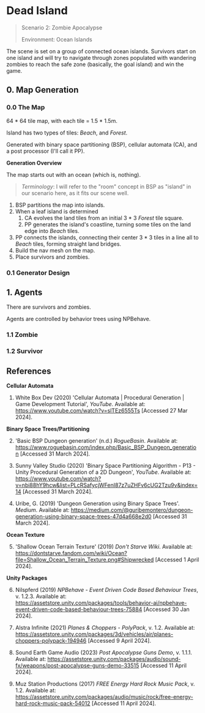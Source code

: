 # Dead Island

> Scenario 2: Zombie Apocalypse
>
> Environment: Ocean Islands

The scene is set on a group of connected ocean islands. Survivors start on one island and will try to navigate through zones populated with wandering zombies to reach the safe zone (basically, the goal island) and win the game.

## 0. Map Generation

### 0.0 The Map

64 * 64 tile map, with each tile = 1.5 * 1.5m.

Island has two types of tiles: *Beach*, and *Forest*.

Generated with binary space partitioning (BSP), cellular automata (CA), and a post processor (I'll call it PP).

**Generation Overview**

The map starts out with an ocean (which is, nothing).

> *Terminology*: I will refer to the "room" concept in BSP as "island" in our scenario here, as it fits our scene well.

1. BSP partitions the map into islands.
2. When a leaf island is determined
   1. CA evolves the land tiles from an initial 3 * 3 *Forest* tile square.
   2. PP generates the island's coastline, turning some tiles on the land edge into *Beach* tiles.
3. PP connects the islands, connecting their center 3 * 3 tiles in a line all to *Beach* tiles, forming straight land bridges.
4. Build the nav mesh on the map.
5. Place survivors and zombies.

### 0.1 Generator Design



## 1. Agents

There are survivors and zombies.

Agents are controlled by behavior trees using NPBehave.



### 1.1 Zombie



### 1.2 Survivor



## References

**Cellular Automata**

1. White Box Dev (2020) 'Cellular Automata | Procedural Generation | Game Development Tutorial', *YouTube*. Available at: https://www.youtube.com/watch?v=slTEz6555Ts [Accessed 27 Mar 2024].

**Binary Space Trees/Partitioning**

2. 'Basic BSP Dungeon generation' (n.d.) *RogueBasin*. Available at: https://www.roguebasin.com/index.php/Basic_BSP_Dungeon_generation [Accessed 31 March 2024].

3. Sunny Valley Studio (2020) 'Binary Space Partitioning Algorithm - P13 - Unity Procedural Generation of a 2D Dungeon', *YouTube*. Available at: https://www.youtube.com/watch?v=nbi88hY9hcw&list=PLcRSafycjWFenI87z7uZHFv6cUG2Tzu9v&index=14 [Accessed 31 March 2024].

4. Uribe, G. (2019) 'Dungeon Generation using Binary Space Trees'. *Medium*. Available at: https://medium.com/@guribemontero/dungeon-generation-using-binary-space-trees-47d4a668e2d0 [Accessed 31 March 2024].

**Ocean Texture**

5. 'Shallow Ocean Terrain Texture' (2019) *Don't Starve Wiki*. Available at: https://dontstarve.fandom.com/wiki/Ocean?file=Shallow_Ocean_Terrain_Texture.png#Shipwrecked [Accessed 1 April 2024].

**Unity Packages**

6. Nilspferd (2019) *NPBehave - Event Driven Code Based Behaviour Trees*, v. 1.2.3. Available at: https://assetstore.unity.com/packages/tools/behavior-ai/npbehave-event-driven-code-based-behaviour-trees-75884 [Accessed 30 Jan 2024].

7. Alstra Infinite (2021) *Planes & Choppers - PolyPack*, v. 1.2. Available at: https://assetstore.unity.com/packages/3d/vehicles/air/planes-choppers-polypack-194946 [Accessed 9 April 2024].
8. Sound Earth Game Audio (2023) *Post Apocalypse Guns Demo*, v. 1.1.1. Available at: https://assetstore.unity.com/packages/audio/sound-fx/weapons/post-apocalypse-guns-demo-33515 [Accessed 11 April 2024].
9. Muz Station Productions (2017) *FREE Energy Hard Rock Music Pack*, v. 1.2. Available at: https://assetstore.unity.com/packages/audio/music/rock/free-energy-hard-rock-music-pack-54012 [Accessed 11 April 2024].
